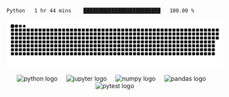  <!--START_SECTION:waka-->

```txt
Python   1 hr 44 mins    █████████████████████████   100.00 %
```

<!--END_SECTION:waka-->



<!--
<div align="center">
  <a href="https://www.linkedin.com/in/im-plabon/" target="_blank">
    <img src="https://raw.githubusercontent.com/maurodesouza/profile-readme-generator/master/src/assets/icons/social/linkedin/default.svg" width="52" height="40" alt="LinkedIn logo" />
  </a>
  <a href="https://x.com/im_plabonn" target="_blank">
    <img src="https://raw.githubusercontent.com/maurodesouza/profile-readme-generator/master/src/assets/icons/social/twitter/default.svg" width="52" height="40" alt="X (Twitter) logo" />
  </a>
</div>
-->









<div align="center">

  ![snake gif](https://github.com/im-plabonn/im-plabonn/blob/output/github-snake-dark.svg)
  
  <img src="https://cdn.jsdelivr.net/gh/devicons/devicon/icons/python/python-original.svg" height="50" alt="python logo" />
  <img width="12" />
  <img src="https://cdn.jsdelivr.net/gh/devicons/devicon/icons/jupyter/jupyter-original.svg" height="50" alt="jupyter logo" />
  <img width="12" />
  <img src="https://cdn.jsdelivr.net/gh/devicons/devicon/icons/numpy/numpy-original.svg" height="50" alt="numpy logo" />
  <img width="12" />
  <img src="https://cdn.jsdelivr.net/gh/devicons/devicon/icons/pandas/pandas-original.svg" height="50" alt="pandas logo" />
  <img width="12" />
  <img src="https://cdn.jsdelivr.net/gh/devicons/devicon/icons/pytest/pytest-plain.svg" height="50" alt="pytest logo" />
</div>
